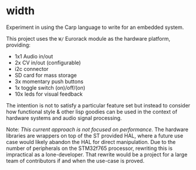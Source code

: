 # width

Experiment in using the Carp language to write for an embedded system.

This project uses the `W/` Eurorack module as the hardware platform,
providing:

* 1x1 Audio in/out
* 2x CV in/out (configurable)
* i2c connector
* SD card for mass storage
* 3x momentary push buttons
* 1x toggle switch (on)/off/(on)
* 10x leds for visual feedback

The intention is not to satisfy a particular feature set but instead to
consider how functional style & other lisp goodies can be used in the
context of hardware systems and audio signal processing.

Note: *This current approach is not focused on performance.* The hardware
libraries are wrappers on top of the ST provided HAL, where a future
use case would likely abandon the HAL for direct manipulation. Due to
the number of peripherals on the STM32f765 processor, rewriting this
is impractical as a lone-developer. That rewrite would be a project for
a large team of contributors if and when the use-case is proved.
